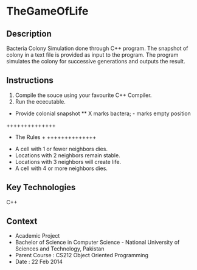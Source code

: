 # TheGameOfLife

## Description
Bacteria Colony Simulation done through C++ program. The snapshot of colony in a text file is provided as input to the program.
The program simulates the colony for successive generations and outputs the result.

## Instructions

1. Compile the souce using your favourite C++ Compiler.
2. Run the ececutable.
  * Provide colonial snapshot
    ** X marks bactera; - marks empty position
 
 ++++++++++++++
 + The Rules  +
 ++++++++++++++
 - A cell with 1 or fewer neighbors dies.
 - Locations with 2 neighbors remain stable.
 - Locations with 3 neighbors will create life.
 - A cell with 4 or more neighbors dies.


## Key Technologies
C++

## Context

* Academic Project 
* Bachelor of Science in Computer Science - National University of Sciences and Technology, Pakistan
* Parent Course : CS212 Object Oriented Programming
* Date : 22 Feb 2014
